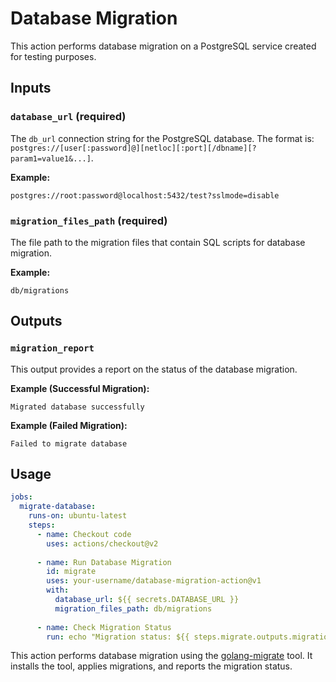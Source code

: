 # Database Migration

This action performs database migration on a PostgreSQL service created for testing purposes.

## Inputs

### `database_url` (required)

The `db_url` connection string for the PostgreSQL database. The format is: `postgres://[user[:password]@][netloc][:port][/dbname][?param1=value1&...]`.

**Example:**
```
postgres://root:password@localhost:5432/test?sslmode=disable
```

### `migration_files_path` (required)

The file path to the migration files that contain SQL scripts for database migration.

**Example:**
```
db/migrations
```

## Outputs

### `migration_report`

This output provides a report on the status of the database migration.

**Example (Successful Migration):**
```
Migrated database successfully
```

**Example (Failed Migration):**
```
Failed to migrate database
```

## Usage

```yaml
jobs:
  migrate-database:
    runs-on: ubuntu-latest
    steps:
      - name: Checkout code
        uses: actions/checkout@v2
      
      - name: Run Database Migration
        id: migrate
        uses: your-username/database-migration-action@v1
        with:
          database_url: ${{ secrets.DATABASE_URL }}
          migration_files_path: db/migrations
      
      - name: Check Migration Status
        run: echo "Migration status: ${{ steps.migrate.outputs.migration_report }}"
```

This action performs database migration using the [golang-migrate](https://github.com/golang-migrate/migrate) tool. It installs the tool, applies migrations, and reports the migration status.